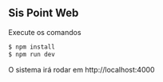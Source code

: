 ## Sis Point Web


Execute os comandos

```bash
$ npm install
$ npm run dev
```

O sistema irá rodar em http://localhost:4000
